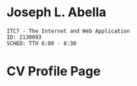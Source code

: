 # Joseph L. Abella
    ITC7 - The Internet and Web Application
    ID: 2130093
    SCHED: TTH 6:00 - 8:30
    
# CV Profile Page